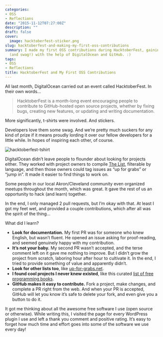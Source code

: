 ```yaml
---
categories:
- OSS
- Reflections
date: "2015-11-12T07:27:00Z"
description: ""
draft: false
cover:
  image: hacktoberfest-sticker.png
slug: hacktoberfest-and-making-my-first-oss-contributions
summary: I made my first OSS contributions during HacktoberFest, gaining experience
  (and swag!) with the help of DigitalOcean and GitHub. :)
tags:
- OSS
- Reflections
title: HacktoberFest and My First OSS Contributions
---
```

All last month, DigitalOcean carried out an event called HacktoberFest. In their own words…

> HacktoberFest is a month-long event encouraging people to contribute to GitHub-hosted open source projects, whether by fixing bugs, creating new features, or updating and writing documentation.

More significantly, t-shirts were involved. And stickers.

Developers love them some swag. And we’re pretty much suckers for any kind of prize if it means proudly lording it over our fellow developers for a little while. In hopes of inspiring each other, of course.

![hacktoberfest-tshirt](https://grantwinney.com/content/images/2015/11/hacktoberfest-tshirt.png)

DigitalOcean didn’t leave people to flounder about looking for projects either. They worked with project owners to compile [The List](https://hacktoberfest.digitalocean.com#projects), filterable by language, and then those owners could tag issues as “up for grabs” or “jump in”. It made it easier to find things to work on.

Some people in our local Akron/Cleveland community even organized meetups throughout the month, which was great. It gave the rest of us an opportunity to hack (and learn) together.

In the end, I only managed 2 pull requests, but I’m okay with that. At least I got my feet wet, and provided a couple contributions, which after all was the spirit of the thing…

What did I learn?

- ****Look for documentation.**** My first PR was for someone who knew English, but wasn’t fluent. He opened an issue asking for proof-reading, and seemed genuinely happy with my contribution.
- ****It’s not your baby.**** My second PR wasn’t accepted, and the terse comment left on it gave me nothing to improve. But I didn’t grow the project from scratch, laboring hour after hour to cultivate it. In the end, I tried to provide something of value and apparently didn’t.
- ****Look for other lists too****, like [up-for-grabs.net](http://up-for-grabs.net/#/).
- ****I found cool projects I never knew existed****, like this curated [list of free programming books](https://github.com/vhf/free-programming-books).
- ****GitHub makes it easy to contribute.**** Fork a project, make changes, and complete a PR right from the web. And when your PR is accepted, GitHub will let you know it’s safe to delete your fork, and even give you a button to do it.

It got me thinking about all the awesome free software I use (open source or otherwise). While writing this, I visited the page for every WordPress plugin I use and left a thank you comment and positive rating. It’s easy to forget how much time and effort goes into some of the software we use every day!